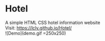# Hotel
A simple HTML CSS hotel information website
<br/>
Visit: https://lcly.github.io/Hotel/
<br/>
![Demo](demo.gif =250x250)
